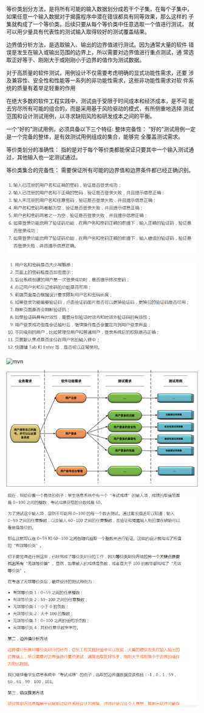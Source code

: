 等价类划分方法，是将所有可能的输入数据划分成若干个子集，在每个子集中，
如果任意一个输入数据对于揭露程序中潜在错误都具有同等效果，那么这样的
子集就构成了一个等价类。后续只要从每个等价类中任意选取一个值进行测试，
就可以用少量具有代表性的测试输入取得较好的测试覆盖结果。

边界值分析方法，是选取输入、输出的边界值进行测试。因为通常大量的软件
错误是发生在输入或输出范围的边界上，所以需要对边界值进行重点测试，通
常选取正好等于、刚刚大于或刚刚小于边界的值作为测试数据。


对于高质量的软件测试，用例设计不仅需要考虑明确的显式功能性需求，还要
涉及兼容性、安全性和性能等一系列的非功能性需求，这些非功能性需求对软
件系统的质量有着举足轻重的作用


在绝大多数的软件工程实践中，测试由于受限于时间成本和经济成本，是不可
能去穷尽所有可能的组合的，而是采用基于风险驱动的模式，有所侧重地选择
测试范围和设计测试用例，以寻求缺陷风险和研发成本之间的平衡。


一个“好的”测试用例，必须具备以下三个特征:
整体完备性：
“好的”测试用例一定是一个完备的整体，是有效测试用例组成的集合，能够完
全覆盖测试需求。

等价类划分的准确性：
指的是对于每个等价类都能保证只要其中一个输入测试通过，其他输入也一定测试通过。

等价类集合的完备性：
需要保证所有可能的边界值和边界条件都已经正确识别。

![mvn](https://github.com/liuyanliang2015/BertNote/blob/master/pics/login-test1.png)


![mvn](https://github.com/liuyanliang2015/BertNote/blob/master/pics/login-test2.png)

![mvn](https://github.com/liuyanliang2015/BertNote/blob/master/pics/login-test3.png)


![mvn](https://github.com/liuyanliang2015/BertNote/blob/master/pics/login-case.png)


![mvn](https://github.com/liuyanliang2015/BertNote/blob/master/pics/score-test.png)





